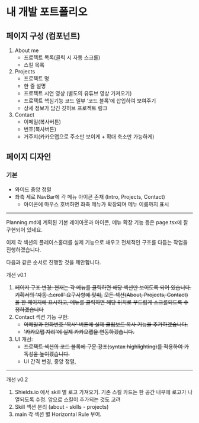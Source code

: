 # 내 개발 포트폴리오

## 페이지 구성 (컴포넌트)

1. About me
   - 프로젝트 목록(클릭 시 자동 스크롤)
   - 스킬 목록
2. Projects
   - 프로젝트 명
   - 한 줄 설명
   - 프로젝트 시연 영상 (별도의 유튜브 영상 가져오기)
   - 프로젝트 핵심기능 코드 일부 ‘코드 블록’에 삽입하여 보여주기
   - 상세 정보가 담긴 깃허브 프로젝트 링크
3. Contact
   - 이메일(복사버튼)
   - 번호(복사버튼)
   - 거주지(카카오맵으로 주소만 보이게 + 확대 축소만 가능하게)

## 페이지 디자인

### 기본

- 와이드 중앙 정렬
- 좌측 세로 NavBar에 각 메뉴 아이콘 존재 (Intro, Projects, Contact)
  - 아이콘에 마우스 호버하면 좌측 메뉴가 확장되며 메뉴 이름까지 표시

---

Planning.md에 계획된 기본 레이아웃과 아이콘, 메뉴 확장 기능 등은 page.tsx에 잘 구현되어 있네요.

이제 각 섹션의 플레이스홀더를 실제 기능으로 채우고 전체적인 구조를 다듬는 작업을 진행하겠습니다.

다음과 같은 순서로 진행할 것을 제안합니다.

개선 v0.1
1.  ~~페이지 구조 변경: 현재는 각 메뉴를 클릭하면 해당 섹션만 보이도록 되어 있습니다. 기획서의 '자동 스croll' 요구사항에 맞춰,~~
    ~~모든 섹션(About, Projects, Contact)을 한 페이지에 표시하고, 메뉴를 클릭하면 해당 위치로 부드럽게 스크롤되도록 수정하겠습니다~~
2.  Contact 섹션 기능 구현:
    - ~~이메일과 전화번호 '복사' 버튼에 실제 클립보드 복사 기능을 추가하겠습니다.~~
    - ~~'카카오맵 자리'에 실제 카카오맵을 연동하겠습니다.~~
3.  UI 개선:
    - ~~프로젝트 섹션의 코드 블록에 구문 강조(syntax highlighting)를 적용하여 가독성을 높이겠습니다.~~
    - UI 간격 변경, 중앙 정렬, 

---
개선 v0.2
1. Shields.io 에서 skill 별 로고 가져오기. 기존 스킬 카드는 한 공간 내부에 로고가 나열되도록 수정. 앞으로 스킬이 추가되는 것도 고려
2. Skill 섹션 분리 (about - skills - projects)
3. main 각 섹션 별 Horizontal Rule 부여.